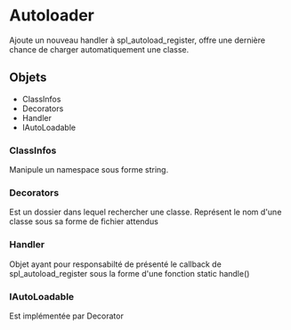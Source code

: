# Autoloader

Ajoute un nouveau handler à spl_autoload_register, offre une dernière chance de charger automatiquement une classe.

## Objets

* ClassInfos
* Decorators
* Handler
* IAutoLoadable

### ClassInfos

Manipule un namespace sous forme string.

### Decorators

Est un dossier dans lequel rechercher une classe. Représent le nom d'une classe sous sa forme de fichier attendus

### Handler

Objet ayant pour responsabilté de présenté le callback de spl_autoload_register sous la forme d'une fonction static handle()

### IAutoLoadable

Est implémentée par Decorator
